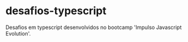 # desafios-typescript
Desafios em typescript desenvolvidos no bootcamp 'Impulso Javascript Evolution'.
